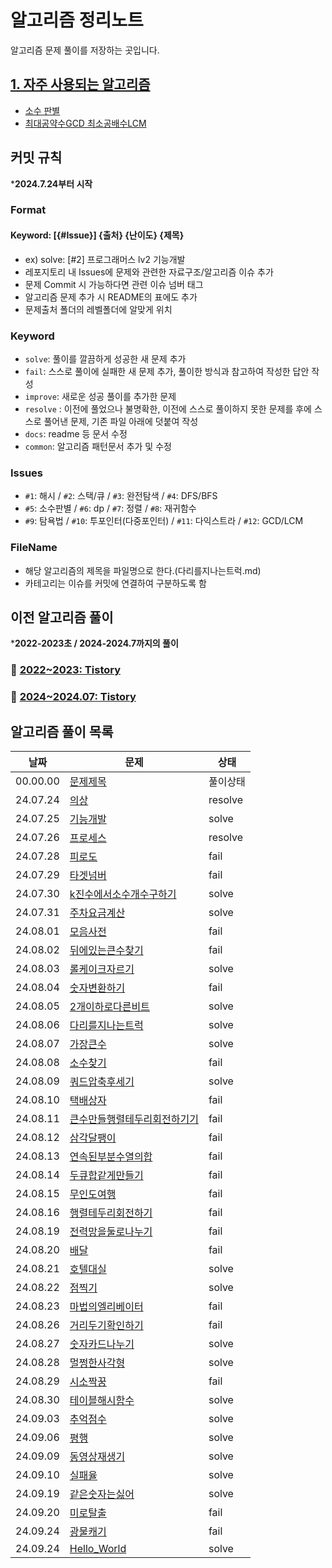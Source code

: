 # 알고리즘 정리노트

알고리즘 문제 풀이를 저장하는 곳입니다.

## [1. 자주 사용되는 알고리즘](자주사용되는알고리즘/)
- [소수 판별](자주사용되는알고리즘/isPrime.js)
- [최대공약수GCD 최소공배수LCM](자주사용되는알고리즘/GCD_LCM.js)

## 커밋 규칙

***2024.7.24부터 시작**

### Format

#### Keyword: [{#Issue}] {출처} {난이도} {제목}

-   ex) solve: [#2] 프로그래머스 lv2 기능개발
-   레포지토리 내 Issues에 문제와 관련한 자료구조/알고리즘 이슈 추가
-   문제 Commit 시 가능하다면 관련 이슈 넘버 태그
-   알고리즘 문제 추가 시 README의 표에도 추가
-   문제출처 폴더의 레벨폴더에 알맞게 위치

### Keyword

-   `solve`: 풀이를 깔끔하게 성공한 새 문제 추가
-   `fail`: 스스로 풀이에 실패한 새 문제 추가, 풀이한 방식과 참고하여 작성한 답안 작성
-   `improve`: 새로운 성공 풀이를 추가한 문제
-   `resolve` : 이전에 풀었으나 불명확한, 이전에 스스로 풀이하지 못한 문제를 후에 스스로 풀어낸 문제, 기존 파일 아래에 덧붙여 작성
-   `docs`: readme 등 문서 수정
-   `common`: 알고리즘 패턴문서 추가 및 수정

### Issues
- `#1`: 해시 / `#2`: 스택/큐 / `#3`: 완전탐색 / `#4`: DFS/BFS
- `#5`: 소수판별 / `#6`: dp / `#7`: 정렬 / `#8`: 재귀함수
- `#9`: 탐욕법 / `#10`: 투포인터(다중포인터) / `#11`: 다익스트라 / `#12`: GCD/LCM

### FileName

-   해당 알고리즘의 제목을 파일명으로 한다.(다리를지나는트럭.md)
-   카테고리는 이슈를 커밋에 연결하여 구분하도록 함

## 이전 알고리즘 풀이

***2022-2023초 / 2024-2024.7까지의 풀이**

### 📁 [2022~2023: Tistory](https://codingpracticenote.tistory.com/category/1%EC%B0%A8%20%EA%B3%B5%EB%B6%80/%EC%95%8C%EA%B3%A0%EB%A6%AC%EC%A6%98)

### 📁 [2024~2024.07: Tistory](https://codingpracticenote.tistory.com/category/2%EC%B0%A8%20%EA%B3%B5%EB%B6%80/%EC%95%8C%EA%B3%A0%EB%A6%AC%EC%A6%98)

## 알고리즘 풀이 목록
| 날짜 | 문제 | 상태 |
| --- | --- | --- |
| 00.00.00 | [문제제목](/프로그래머스) | 풀이상태 |
| 24.07.24 | [의상](/프로그래머스/lv2/의상.md) | resolve |
| 24.07.25 | [기능개발](/프로그래머스/lv2/기능개발.md) | solve |
| 24.07.26 | [프로세스](/프로그래머스/lv2/프로세스.md) | resolve |
| 24.07.28 | [피로도](/프로그래머스/lv2/피로도.md) | fail |
| 24.07.29 | [타겟넘버](/프로그래머스/lv2/타겟넘버.md) | fail |
| 24.07.30 | [k진수에서소수개수구하기](/프로그래머스/lv2/k진수에서소수개수구하기.md) | solve |
| 24.07.31 | [주차요금계산](/프로그래머스/lv2/주차요금계산.md) | solve |
| 24.08.01 | [모음사전](/프로그래머스/lv2/모음사전.md) | fail |
| 24.08.02 | [뒤에있는큰수찾기](/프로그래머스/lv2/뒤에있는큰수찾기.md) | fail |
| 24.08.03 | [롤케이크자르기](/프로그래머스/lv2/롤케이크자르기.md) | solve |
| 24.08.04 | [숫자변환하기](/프로그래머스/lv2/숫자변환하기.md) | fail |
| 24.08.05 | [2개이하로다른비트](/프로그래머스/lv2/2개이하로다른비트.md) | solve |
| 24.08.06 | [다리를지나는트럭](/프로그래머스/lv2/다리를지나는트럭.md) | solve |
| 24.08.07 | [가장큰수](/프로그래머스/lv2/가장큰수.md) | solve |
| 24.08.08 | [소수찾기](/프로그래머스/lv2/소수찾기.md) | fail |
| 24.08.09 | [쿼드압축후세기](/프로그래머스/lv2/쿼드압축후세기.md) | solve |
| 24.08.10 | [택배상자](/프로그래머스/lv2/택배상자.md) | fail |
| 24.08.11 | [큰수만들행렬테두리회전하기기](/프로그래머스/lv2/큰수만들기.md) | fail |
| 24.08.12 | [삼각달팽이](/프로그래머스/lv2/삼각달팽이.md) | fail |
| 24.08.13 | [연속된부분수열의합](/프로그래머스/lv2/연속된부분수열의합.md) | fail |
| 24.08.14 | [두큐합같게만들기](/프로그래머스/lv2/두큐합같게만들기.md) | fail |
| 24.08.15 | [무인도여행](/프로그래머스/lv2/무인도여행.md) | fail |
| 24.08.16 | [행렬테두리회전하기](/프로그래머스/lv2/행렬테두리회전하기.md) | fail |
| 24.08.19 | [전력망을둘로나누기](/프로그래머스/lv2/전력망을둘로나누기.md) | fail |
| 24.08.20 | [배달](/프로그래머스/lv2/배달.md) | fail |
| 24.08.21 | [호텔대실](/프로그래머스/lv2/호텔대실.md) | solve |
| 24.08.22 | [점찍기](/프로그래머스/lv2/점찍기.md) | solve |
| 24.08.23 | [마법의엘리베이터](/프로그래머스/lv2/마법의엘리베이터.md) | fail |
| 24.08.26 | [거리두기확인하기](/프로그래머스/lv2/거리두기확인하기.md) | fail |
| 24.08.27 | [숫자카드나누기](/프로그래머스/lv2/숫자카드나누기.md) | solve |
| 24.08.28 | [멀쩡한사각형](/프로그래머스/lv2/멀쩡한사각형.md) | solve |
| 24.08.29 | [시소짝꿍](/프로그래머스/lv2/시소짝꿍.md) | fail |
| 24.08.30 | [테이블해시함수](/프로그래머스/lv2/테이블해시함수.md) | solve |
| 24.09.03 | [추억점수](/프로그래머스/lv1/추억점수.md) | solve |
| 24.09.06 | [평행](/프로그래머스/lv0/평행.md) | solve |
| 24.09.09 | [동영상재생기](/프로그래머스/lv1/동영상재생기.md) | solve |
| 24.09.10 | [실패율](/프로그래머스/lv1/실패율.md) | solve |
| 24.09.19 | [같은숫자는싫어](/프로그래머스/lv1/같은숫자는싫어.md) | solve |
| 24.09.20 | [미로탈출](/프로그래머스/lv2/미로탈출.md) | fail |
| 24.09.24 | [광물캐기](/프로그래머스/lv2/광물캐기.md) | fail |
| 24.09.24 | [Hello_World](/백준/1Bronze/Hello_World.md) | solve |
